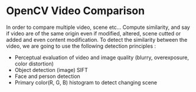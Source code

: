 # OpenCV Video Comparison
In order to compare multiple video, scene etc... Compute similarity, and say if video are of the same origin even if modified, altered, scene cutted or added and even content modification. To detect the similarity between the video, we are going to use the following detection principles :

- Perceptual evaluation of video and image quality (blurry, overexposure, color distortion)
- Object detection (image) SIFT
- Face and person detection
- Primary color(R, G, B) histogram to detect changing scene
